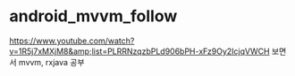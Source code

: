 # android_mvvm_follow
https://www.youtube.com/watch?v=1R5j7xMXjM8&amp;list=PLRRNzqzbPLd906bPH-xFz9Oy2IcjqVWCH   보면서 mvvm, rxjava 공부
